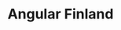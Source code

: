 ---
key: ngfinland
title: Angular Finland
category: organizers
website: 'https://www.meetup.com/Angular-Finland/'
---